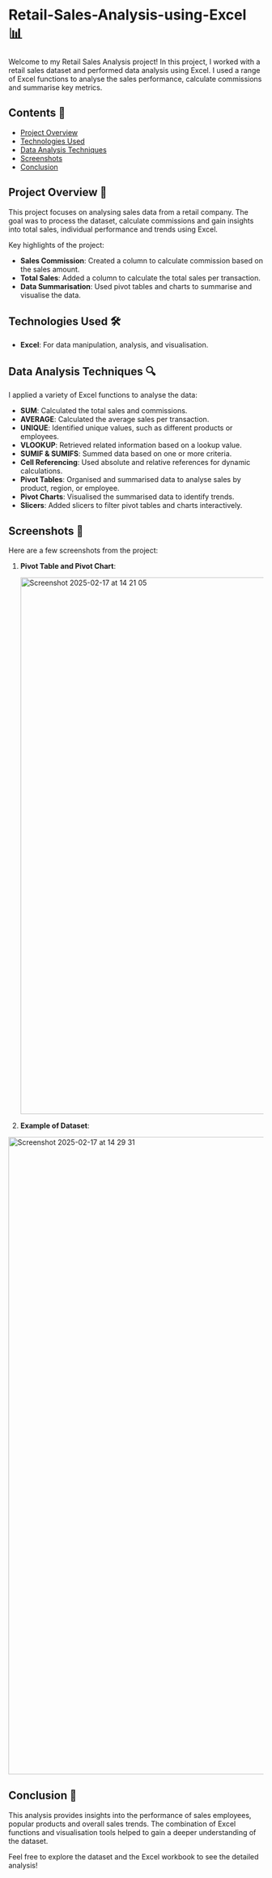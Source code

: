 # Retail-Sales-Analysis-using-Excel 📊

Welcome to my Retail Sales Analysis project! In this project, I worked with a retail sales dataset and performed data analysis using Excel. I used a range of Excel functions to analyse the sales performance, calculate commissions and summarise key metrics.

## Contents 📑
- [Project Overview](#project-overview)
- [Technologies Used](#technologies-used)
- [Data Analysis Techniques](#data-analysis-techniques)
- [Screenshots](#screenshots)
- [Conclusion](#conclusion)
  
## Project Overview 🚀

This project focuses on analysing sales data from a retail company. The goal was to process the dataset, calculate commissions and gain insights into total sales, individual performance and trends using Excel.

Key highlights of the project:
- **Sales Commission**: Created a column to calculate commission based on the sales amount.
- **Total Sales**: Added a column to calculate the total sales per transaction.
- **Data Summarisation**: Used pivot tables and charts to summarise and visualise the data.

## Technologies Used 🛠️
- **Excel**: For data manipulation, analysis, and visualisation.

## Data Analysis Techniques 🔍

I applied a variety of Excel functions to analyse the data:

- **SUM**: Calculated the total sales and commissions.
- **AVERAGE**: Calculated the average sales per transaction.
- **UNIQUE**: Identified unique values, such as different products or employees.
- **VLOOKUP**: Retrieved related information based on a lookup value.
- **SUMIF & SUMIFS**: Summed data based on one or more criteria.
- **Cell Referencing**: Used absolute and relative references for dynamic calculations.
- **Pivot Tables**: Organised and summarised data to analyse sales by product, region, or employee.
- **Pivot Charts**: Visualised the summarised data to identify trends.
- **Slicers**: Added slicers to filter pivot tables and charts interactively.

## Screenshots 📸

Here are a few screenshots from the project:

1. **Pivot Table and Pivot Chart**:

    <img width="1060" alt="Screenshot 2025-02-17 at 14 21 05" src="https://github.com/user-attachments/assets/c86f92b2-fe01-4b2a-9012-cf34ee2e0955" />


   
2. **Example of Dataset**:

<img width="1259" alt="Screenshot 2025-02-17 at 14 29 31" src="https://github.com/user-attachments/assets/006f11c4-cd02-462c-a30d-12412ead84f2" />



## Conclusion 🎯

This analysis provides insights into the performance of sales employees, popular products and overall sales trends. The combination of Excel functions and visualisation tools helped to gain a deeper understanding of the dataset.

Feel free to explore the dataset and the Excel workbook to see the detailed analysis!

